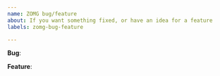 ```yaml
---
name: ZOMG bug/feature
about: If you want something fixed, or have an idea for a feature
labels: zomg-bug-feature

---
```

<!-- Please only use this template for submitting zomg requests -->

**Bug**:

**Feature**: